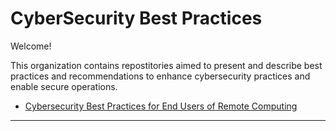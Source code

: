 # CyberSecurity Best Practices

Welcome!

This organization contains repostitories aimed to present and describe best practices and recommendations
to enhance cybersecurity practices and enable secure operations.

  * [Cybersecurity Best Practices for End Users of Remote Computing](https://github.com/cybersec-BestPractices/cybersec-RemoteComputing)

---
